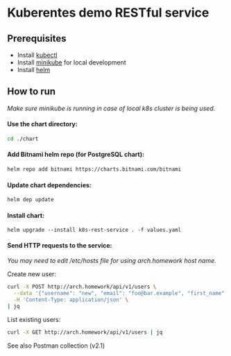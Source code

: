 # Kuberentes demo RESTful service

## Prerequisites
* Install [kubectl](https://kubernetes.io/ru/docs/tasks/tools/install-kubectl/)
* Install [minikube](https://kubernetes.io/ru/docs/tasks/tools/install-minikube/) for local development
* Install [helm](https://helm.sh/docs/intro/install/)

## How to run
_Make sure minikube is running in case of local k8s cluster is being used._

#### Use the chart directory:
```bash
cd ./chart
```

#### Add Bitnami helm repo (for PostgreSQL chart):
```bash
helm repo add bitnami https://charts.bitnami.com/bitnami
```

#### Update chart dependencies:
```bash
helm dep update
```

#### Install chart:
```
helm upgrade --install k8s-rest-service . -f values.yaml
```

#### Send HTTP requests to the service:
_You may need to edit /etc/hosts file for using arch.homework host name._

Create new user:
```bash
curl -X POST http://arch.homework/api/v1/users \
  --data '{"username": "new", "email": "foo@bar.example", "first_name": "Foo", "last_name": "Bar"}' \
  -H 'Content-Type: application/json' \
| jq
```

List existing users:
```bash
curl -X GET http://arch.homework/api/v1/users | jq
```

See also Postman collection (v2.1)
